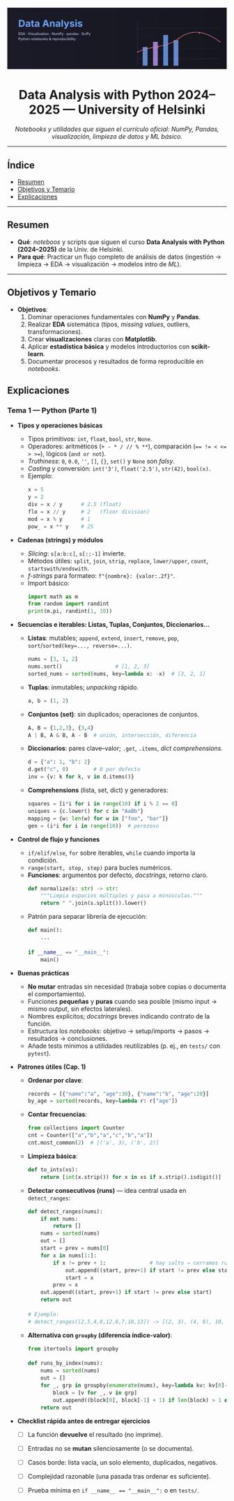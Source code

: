 <!-- ===================== BANNER ===================== -->
<p align="center">
  <img src="https://raw.githubusercontent.com/NanoHtz/Assets/main/data/banner.svg" alt="Philosophers banner">
</p>

<!-- ===================== BADGES (ajusta/borra los que no apliquen) ===================== -->

</p>

<h1 align="center">Data Analysis with Python 2024–2025 — University of Helsinki</h1>
<p align="center"><i>Notebooks y utilidades que siguen el currículo oficial: NumPy, Pandas, visualización, limpieza de datos y ML básico.</i></p>

---

## Índice
- [Resumen](#resumen)
- [Objetivos y Temario](#objetivos-y-temario)
- [Explicaciones](#explicaciones)

---

## Resumen
- **Qué**: *noteboos* y scripts que siguen el curso **Data Analysis with Python (2024–2025)** de la Univ. de Helsinki.
- **Para qué**: Practicar un flujo completo de análisis de datos (ingestión → limpieza → EDA → visualización → modelos intro de *ML*).
---

## Objetivos y Temario
- **Objetivos**:
  1. Dominar operaciones fundamentales con **NumPy** y **Pandas**.
  2. Realizar **EDA** sistemática (tipos, *missing values*, outliers, transformaciones).
  3. Crear **visualizaciones** claras con **Matplotlib**.
  4. Aplicar **estadística básica** y modelos introductorios con **scikit-learn**.
  5. Documentar procesos y resultados de forma reproducible en *notebooks*.

## Explicaciones

### Tema 1 — Python (Parte 1)

- **Tipos y operaciones básicas**
  - Tipos primitivos: `int`, `float`, `bool`, `str`, `None`.
  - Operadores: aritméticos (`+ - * / // % **`), comparación (`== != < <= > >=`), lógicos (`and or not`).
  - *Truthiness*: `0`, `0.0`, `''`, `[]`, `{}`, `set()` y `None` son *falsy*.
  - *Casting* y conversión: `int('3')`, `float('2.5')`, `str(42)`, `bool(x)`.
  - Ejemplo:
    ```python
    x = 5
    y = 2
    div = x / y      # 2.5 (float)
    flo = x // y     # 2   (floor division)
    mod = x % y      # 1
    pow_ = x ** y    # 25
    ```

- **Cadenas (strings) y módulos**
  - *Slicing*: `s[a:b:c]`, `s[::-1]` invierte.
  - Métodos útiles: `split`, `join`, `strip`, `replace`, `lower/upper`, `count`, `startswith/endswith`.
  - *f-strings* para formateo: `f"{nombre}: {valor:.2f}"`.
  - Import básico:
    ```python
    import math as m
    from random import randint
    print(m.pi, randint(1, 10))
    ```

- **Secuencias e iterables: Listas, Tuplas, Conjuntos, Diccionarios…**
  - **Listas**: mutables; `append`, `extend`, `insert`, `remove`, `pop`, `sort`/`sorted(key=..., reverse=...)`.
    ```python
    nums = [3, 1, 2]
    nums.sort()                 # [1, 2, 3]
    sorted_nums = sorted(nums, key=lambda x: -x)  # [3, 2, 1]
    ```
  - **Tuplas**: inmutables; *unpacking* rápido.
    ```python
    a, b = (1, 2)
    ```
  - **Conjuntos (set)**: sin duplicados; operaciones de conjuntos.
    ```python
    A, B = {1,2,3}, {3,4}
    A | B, A & B, A - B  # unión, intersección, diferencia
    ```
  - **Diccionarios**: pares clave–valor; `.get`, `.items`, *dict comprehensions*.
    ```python
    d = {"a": 1, "b": 2}
    d.get("c", 0)        # 0 por defecto
    inv = {v: k for k, v in d.items()}
    ```
  - **Comprehensions** (lista, set, dict) y generadores:
    ```python
    squares = [i*i for i in range(10) if i % 2 == 0]
    uniques = {c.lower() for c in "AaBb"}
    mapping = {w: len(w) for w in ["foo", "bar"]}
    gen = (i*i for i in range(10))  # perezoso
    ```

- **Control de flujo y funciones**
  - `if/elif/else`, `for` sobre iterables, `while` cuando importa la condición.
  - `range(start, stop, step)` para bucles numéricos.
  - **Funciones**: argumentos por defecto, *docstrings*, retorno claro.
    ```python
    def normalize(s: str) -> str:
        """Limpia espacios múltiples y pasa a minúsculas."""
        return " ".join(s.split()).lower()
    ```
  - Patrón para separar librería de ejecución:
    ```python
    def main():
        ...

    if __name__ == "__main__":
        main()
    ```

- **Buenas prácticas**
  - **No mutar** entradas sin necesidad (trabaja sobre copias o documenta el comportamiento).
  - Funciones **pequeñas** y **puras** cuando sea posible (mismo input → mismo output, sin efectos laterales).
  - Nombres explícitos; *docstrings* breves indicando contrato de la función.
  - Estructura los *notebooks*: objetivo → setup/imports → pasos → resultados → conclusiones.
  - Añade tests mínimos a utilidades reutilizables (p. ej., en `tests/` con `pytest`).

- **Patrones útiles (Cap. 1)**
  - **Ordenar por clave**:
    ```python
    records = [{"name":"a", "age":30}, {"name":"b", "age":20}]
    by_age = sorted(records, key=lambda r: r["age"])
    ```
  - **Contar frecuencias**:
    ```python
    from collections import Counter
    cnt = Counter(["a","b","a","c","b","a"])
    cnt.most_common(2)  # [('a', 3), ('b', 2)]
    ```
  - **Limpieza básica**:
    ```python
    def to_ints(xs):
        return [int(x.strip()) for x in xs if x.strip().isdigit()]
    ```
  - **Detectar consecutivos (runs)** — idea central usada en `detect_ranges`:
    ```python
    def detect_ranges(nums):
        if not nums:
            return []
        nums = sorted(nums)
        out = []
        start = prev = nums[0]
        for x in nums[1:]:
            if x != prev + 1:              # hay salto → cerramos run
                out.append((start, prev+1) if start != prev else start)
                start = x
            prev = x
        out.append((start, prev+1) if start != prev else start)
        return out

    # Ejemplo:
    # detect_ranges([2,5,4,8,12,6,7,10,13]) -> [(2, 3), (4, 8), 10, (12, 14)]
    ```
  - **Alternativa con `groupby` (diferencia índice-valor)**:
    ```python
    from itertools import groupby

    def runs_by_index(nums):
        nums = sorted(nums)
        out = []
        for _, grp in groupby(enumerate(nums), key=lambda kv: kv[0]-kv[1]):
            block = [v for _, v in grp]
            out.append((block[0], block[-1] + 1) if len(block) > 1 else block[0])
        return out
    ```

- **Checklist rápida antes de entregar ejercicios**
  - [ ] La función **devuelve** el resultado (no imprime).
  - [ ] Entradas no se **mutan** silenciosamente (o se documenta).
  - [ ] Casos borde: lista vacía, un solo elemento, duplicados, negativos.
  - [ ] Complejidad razonable (una pasada tras ordenar es suficiente).
  - [ ] Prueba mínima en `if __name__ == "__main__":` o en `tests/`.

